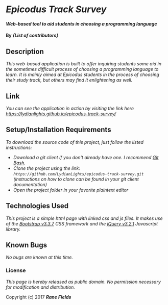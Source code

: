 # _Epicodus Track Survey_

#### _Web-based tool to aid students in choosing a programming language_

#### By _**{List of contributors}**_

## Description

_This web-based application is built to offer inquiring students some aid in the sometimes difficult process of choosing a programming language to learn. It is mainly aimed at Epicodus students in the process of choosing their study track, but others may find it enlightening as well._

## Link

_You can see the application in action by visiting the link here https://lydianlights.github.io/epicodus-track-survey/_

## Setup/Installation Requirements

_To download the source code of this project, just follow the listed instructions:_

* _Download a git client if you don't already have one. I recommend [Git Bash](https://git-for-windows.github.io/)._
* _Clone the project using the link: `https://github.com/LydianLights/epicodus-track-survey.git`
(instructions on how to clone can be found in your git client documentation)_
* _Open the project folder in your favorite plaintext editor_

## Technologies Used

_This project is a simple html page with linked css and js files. It makes use of the [Bootstrap v3.3.7](https://getbootstrap.com/docs/3.3/) CSS framework and the [jQuery v3.2.1](https://jquery.com/) Javascript library._

## Known Bugs

_No bugs are known at this time._

### License

*This page is hereby released as public domain. No permission necessary for modification and distribution.*

Copyright (c) 2017 **_Rane Fields_**
